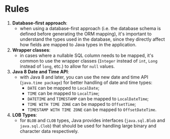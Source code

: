 # Rules
1. **Database-first approach**:
    - when using a database-first approach (i.e. the database schema is defined
   before generating the ORM mapping), it's important to understand the
   types used in the database, since they directly affect how fields are mapped to Java types in the application.
2. **Wrapper classes**:
   - in cases where a nullable SQL column needs to be
   mapped, it's common to use the wrapper classes 
   (`Integer` instead of `int`, `Long` instead of `long`, etc.)
   to allow for `null` values.
3. **Java 8 Date and Time API**:
   - with Java 8 and later, you can use the new
   date and time API (`java.time package`)
   for better handling of date and time types:
     - `DATE` can be mapped to `LocalDate`;
     - `TIME` can be mapped to `LocalTime`;
     - `DATETIME` and `TIMESTAMP` can be mapped to `LocalDateTime`;
     - `TIME WITH TIME ZONE` can be mapped to `OffsetTime`;
     - `TIMESTAMP WITH TIME ZONE` can be mapped to `OffsetDateTime`.
4. **LOB Types**:
   - for `BLOB` and `CLOB` types, Java provides interfaces 
   (`java.sql.Blob` and `java.sql.Clob`) that should be used
   for handling large binary and character data respectively.
